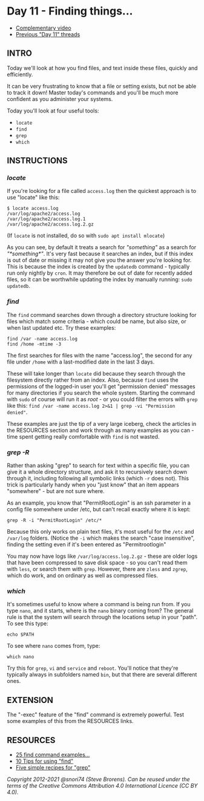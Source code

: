 # Day 11 - Finding things...

* [Complementary video](https://youtu.be/gQ9nP9PN8KA)
* [Previous "Day 11" threads](https://www.reddit.com/r/linuxupskillchallenge/search/?q=Day%2011&restrict_sr=1)

## INTRO

Today we'll look at how you find files, and text inside these files, quickly and efficiently.

It can be very frustrating to know that a file or setting exists, but not be able to track it down! Master today's commands and you'll be much more confident as you administer your systems.

Today you'll look at four useful tools:

* `locate`
* `find`
* `grep`
* `which`

## INSTRUCTIONS

### _locate_

If you're looking for a file called `access.log` then the quickest approach is to use "locate" like this:

	$ locate access.log
	/var/log/apache2/access.log
	/var/log/apache2/access.log.1
	/var/log/apache2/access.log.2.gz

(If `locate` is not installed, do so with `sudo apt install mlocate`)

As you can see, by default it treats a search for _"something"_ as a search for _"\*something\*"_. It's very fast because it searches an index, but if this index is out of date or missing it may not give you the answer you're looking for.  This is because the index is created by the `updatedb` command - typically run only nightly by `cron`.  It may therefore be out of date for recently added files, so it can be worthwhile updating the index by manually running: `sudo updatedb`.

### _find_

The `find` command searches down through a directory structure looking for files which match some criteria - which could be name, but also size, or when last updated etc. Try these examples:

	find /var -name access.log
	find /home -mtime -3

The first searches for files with the name "access.log", the second for any file under `/home` with a last-modified date in the last 3 days.

These will take longer than `locate` did because they search through the filesystem directly rather from an index. Also, because `find` uses the permissions of the logged-in user you'll get "permission denied" messages for many directories if you search the whole system. Starting the command with `sudo` of course will run it as *root* - or you could filter the errors with `grep` like this: `find /var -name access.log 2>&1 | grep -vi "Permission denied"`.

These examples are just the tip of a very large iceberg, check the articles in the RESOURCES section and work through as many examples as you can - time spent getting really comfortable with `find` is not wasted.

### _grep -R_

Rather than asking "grep" to search for text within a specific file, you can give it a whole directory structure, and ask it to recursively search down through it, including following all symbolic links (which `-r` does not).
This trick is particularly handy when you "just know" that an item appears "somewhere" - but are not sure where.

As an example, you know that "PermitRootLogin" is an ssh parameter in a config file somewhere under /etc, but can't recall exactly where it is kept:

 `grep -R -i "PermitRootLogin" /etc/*`

Because this only works on plain text files, it's most useful for the `/etc` and `/var/log` folders. (Notice the `-i` which makes the search "case insensitive", finding the setting even if it's been entered as "Permitrootlogin"

You may now have logs like `/var/log/access.log.2.gz` - these are older logs that have been compressed to save disk space - so you can't read them with `less`, or search them with `grep`. However, there are `zless` and `zgrep`, which do work, and on ordinary as well as compressed files.

### _which_

It's sometimes useful to know where a command is being run from. If you type `nano`, and it starts, where is the `nano` binary coming from? The general rule is that the system will search through the locations setup in your "path". To see this type:

`echo $PATH`

To see where `nano` comes from, type:

`which nano`

Try this for `grep`, `vi` and `service` and `reboot`. You'll notice that they're typically always in subfolders named `bin`, but that there are several different ones.

## EXTENSION

The "-exec" feature of the "find" command is extremely powerful. Test some examples of this from the RESOURCES links.

## RESOURCES

* [25 find command examples...](https://www.linuxtechi.com/25-find-command-examples-for-linux-beginners/)
* [10 Tips for using "find"](https://www.linux.com/tutorials/10-tips-using-gnu-find/)
* [Five simple recipes for "grep"](http://arstechnica.com/open-source/news/2009/05/command-line-made-easy-five-simple-recipes-for-grep.ars)

*Copyright 2012-2021 @snori74 (Steve Brorens). Can be reused under the terms of the Creative Commons Attribution 4.0 International Licence (CC BY 4.0).*

